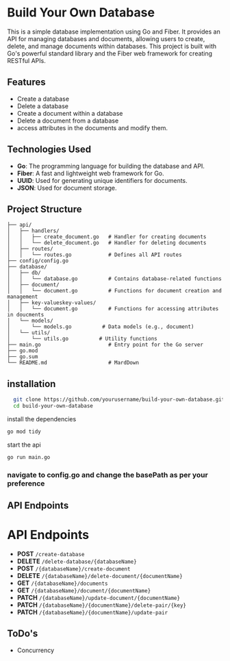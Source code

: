 # Build Your Own Database

This is a simple database implementation using Go and Fiber. It provides an API for managing databases and documents, allowing users to create, delete, and manage documents within databases. This project is built with Go's powerful standard library and the Fiber web framework for creating RESTful APIs.

## Features

- Create a database
- Delete a database
- Create a document within a database
- Delete a document from a database
- access attributes in the documents and modify  them.
## Technologies Used

- **Go**: The programming language for building the database and API.
- **Fiber**: A fast and lightweight web framework for Go.
- **UUID**: Used for generating unique identifiers for documents.
- **JSON**: Used for document storage.



## Project Structure

```
├── api/
│   ├── handlers/
│   │   ├── create_document.go   # Handler for creating documents
│   │   └── delete_document.go   # Handler for deleting documents
│   ├── routes/
│   │   └── routes.go            # Defines all API routes
├── config/config.go
├── database/
│   ├── db/
│   │   └── database.go          # Contains database-related functions
│   ├── document/
│   │   └── document.go          # Functions for document creation and management
│   ├── key-valueskey-values/
│   │   └── document.go          # Functions for accessing attributes in doucments
│   └── models/
│       └── models.go          # Data models (e.g., document)
│   └── utils/
│       └── utils.go          # Utility functions 
├── main.go                      # Entry point for the Go server
├── go.mod                      
├── go.sum
└── README.md                    # MardDown
```


## installation
```bash
  git clone https://github.com/yourusername/build-your-own-database.git
  cd build-your-own-database

```
install the dependencies
```bash
go mod tidy 
```

start the api
```bash
go run main.go
```

### navigate to config.go and change the basePath as per your preference

## API Endpoints

# API Endpoints

- **POST** `/create-database`
- **DELETE** `/delete-database/{databaseName}`
- **POST** `/{databaseName}/create-document`
- **DELETE** `/{databaseName}/delete-document/{documentName}`
- **GET** `/{databaseName}/documents`
- **GET** `/{databaseName}/document/{documentName}`
- **PATCH** `/{databaseName}/update-document/{documentName}`
- **PATCH** `/{databaseName}/{documentName}/delete-pair/{key}`
- **PATCH** `/{databaseName}/{documentName}/update-pair`
## ToDo's
- Concurrency
